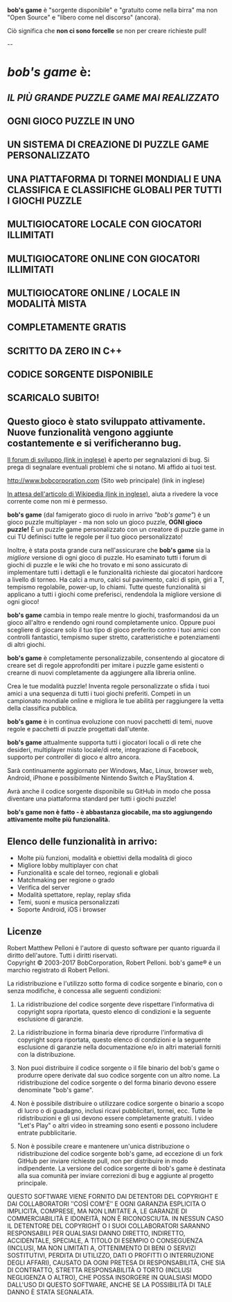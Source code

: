 **bob's game** è "sorgente disponibile" e "gratuito come nella birra" ma non "Open Source" e "libero come nel discorso" (ancora).

Ciò significa che **non ci sono forcelle** se non per creare richieste pull!

--

# *bob's game* è:

## *IL PIÙ GRANDE PUZZLE GAME MAI REALIZZATO*

## OGNI GIOCO PUZZLE IN UNO

## UN SISTEMA DI CREAZIONE DI PUZZLE GAME PERSONALIZZATO

## UNA PIATTAFORMA DI TORNEI MONDIALI E UNA CLASSIFICA E CLASSIFICHE GLOBALI PER TUTTI I GIOCHI PUZZLE

## MULTIGIOCATORE LOCALE CON GIOCATORI ILLIMITATI

## MULTIGIOCATORE ONLINE CON GIOCATORI ILLIMITATI

## MULTIGIOCATORE ONLINE / LOCALE IN MODALITÀ MISTA

## COMPLETAMENTE GRATIS

## SCRITTO DA ZERO IN C++

## CODICE SORGENTE DISPONIBILE

## SCARICALO SUBITO!

## Questo gioco è stato sviluppato attivamente. Nuove funzionalità vengono aggiunte costantemente e si verificheranno bug.

[Il forum di sviluppo (link in inglese)](http://bobsgame.com/forum) è aperto per segnalazioni di bug. Si prega di segnalare eventuali problemi che si notano. Mi affido ai tuoi test.

http://www.bobcorporation.com (Sito web principale) (link in inglese)

[In attesa dell'articolo di Wikipedia (link in inglese)](https://en.wikipedia.org/w/index.php?title=Bob%27s_Game&oldid=713042467), aiuta a rivedere la voce corrente come non mi è permesso.

**bob's game** (dal famigerato gioco di ruolo in arrivo *"bob's game"*) è un gioco puzzle multiplayer - ma non solo un gioco puzzle, **OGNI gioco puzzle!**  È un puzzle game personalizzato con un creatore di puzzle game in cui TU definisci tutte le regole per il tuo gioco personalizzato!

Inoltre, è stata posta grande cura nell'assicurare che **bob's game** sia la *migliore* versione di ogni gioco di puzzle.  Ho esaminato tutti i forum di giochi di puzzle e le wiki che ho trovato e mi sono assicurato di implementare tutti i dettagli e le funzionalità richieste dai giocatori hardcore a livello di torneo.  Ha calci a muro, calci sul pavimento, calci di spin, giri a T, tempismo regolabile, power-up, lo chiami.  Tutte queste funzionalità si applicano a tutti i giochi come preferisci, rendendola la migliore versione di ogni gioco!

**bob's game** cambia in tempo reale mentre lo giochi, trasformandosi da un gioco all'altro e rendendo ogni round completamente unico.  Oppure puoi scegliere di giocare solo il tuo tipo di gioco preferito contro i tuoi amici con controlli fantastici, tempismo super stretto, caratteristiche e potenziamenti di altri giochi.

**bob's game** è completamente personalizzabile, consentendo al giocatore di creare set di regole approfonditi per imitare i puzzle game esistenti o crearne di nuovi completamente da aggiungere alla libreria online.

Crea le tue modalità puzzle!  Inventa regole personalizzate o sfida i tuoi amici a una sequenza di tutti i tuoi giochi preferiti.  Competi in un campionato mondiale online e migliora le tue abilità per raggiungere la vetta della classifica pubblica.

**bob's game** è in continua evoluzione con nuovi pacchetti di temi, nuove regole e pacchetti di puzzle progettati dall'utente.

**bob's game** attualmente supporta tutti i giocatori locali o di rete che desideri, multiplayer misto locale/di rete, integrazione di Facebook, supporto per controller di gioco e altro ancora.

Sarà continuamente aggiornato per Windows, Mac, Linux, browser web, Android, iPhone e possibilmente Nintendo Switch e PlayStation 4.

Avrà anche il codice sorgente disponibile su GitHub in modo che possa diventare una piattaforma standard per tutti i giochi puzzle!

**bob's game non è fatto - è abbastanza giocabile, ma sto aggiungendo attivamente molte più funzionalità.**

## Elenco delle funzionalità in arrivo:
* Molte più funzioni, modalità e obiettivi della modalità di gioco
* Migliore lobby multiplayer con chat
* Funzionalità e scale del torneo, regionali e globali
* Matchmaking per regione o grado
* Verifica del server
* Modalità spettatore, replay, replay sfida
* Temi, suoni e musica personalizzati
* Soporte Android, iOS i browser

## Licenze
Robert Matthew Pelloni è l'autore di questo software per quanto riguarda il diritto dell'autore. Tutti i diritti riservati.<br />
Copyright © 2003-2017 BobCorporation, Robert Pelloni. bob's game® è un marchio registrato di Robert Pelloni.

La ridistribuzione e l'utilizzo sotto forma di codice sorgente e binario, con o senza modifiche, è concessa alle seguenti condizioni:

1. La ridistribuzione del codice sorgente deve rispettare l'informativa di copyright sopra riportata, questo elenco di condizioni e la seguente esclusione di garanzie.

2. La ridistribuzione in forma binaria deve riprodurre l'informativa di copyright sopra riportata, questo elenco di condizioni e la seguente esclusione di garanzie nella documentazione e/o in altri materiali forniti con la distribuzione.

3. Non puoi distribuire il codice sorgente o il file binario del bob's game o produrre opere derivate dal suo codice sorgente con un altro nome. La ridistribuzione del codice sorgente o del forma binario devono essere denominate "bob's game".

4. Non è possibile distribuire o utilizzare codice sorgente o binario a scopo di lucro o di guadagno, inclusi ricavi pubblicitari, tornei, ecc. Tutte le ridistribuzioni e gli usi devono essere completamente gratuiti. I video "Let's Play" o altri video in streaming sono esenti e possono includere entrate pubblicitarie.

5. Non è possibile creare e mantenere un'unica distribuzione o ridistribuzione del codice sorgente bob's game, ad eccezione di un fork GitHub per inviare richieste pull, non per distribuire in modo indipendente. La versione del codice sorgente di bob's game è destinata alla sua comunità per inviare correzioni di bug e aggiunte al progetto principale.

QUESTO SOFTWARE VIENE FORNITO DAI DETENTORI DEL COPYRIGHT E DAI COLLABORATORI ʺCOSÌ COM'Èʺ E OGNI GARANZIA ESPLICITA O IMPLICITA, COMPRESE, MA NON LIMITATE A, LE GARANZIE DI COMMERCIABILITÀ E IDONEITÀ, NON È RICONOSCIUTA. IN NESSUN CASO IL DETENTORE DEL COPYRIGHT O I SUOI COLLABORATORI SARANNO RESPONSABILI PER QUALSIASI DANNO DIRETTO, INDIRETTO, ACCIDENTALE, SPECIALE, A TITOLO DI ESEMPIO O CONSEGUENZA (INCLUSI, MA NON LIMITATI A, OTTENIMENTO DI BENI O SERVIZI SOSTITUTIVI, PERDITA DI UTILIZZO, DATI O PROFITTI O INTERRUZIONE DEGLI AFFARI), CAUSATO DA OGNI PRETESA DI RESPONSABILITÀ, CHE SIA DI CONTRATTO, STRETTA RESPONSABILITÀ O TORTO (INCLUSI NEGLIGENZA O ALTRO), CHE POSSA INSORGERE IN QUALSIASI MODO DALL'USO DI QUESTO SOFTWARE, ANCHE SE LA POSSIBILITÀ DI TALE DANNO È STATA SEGNALATA.
